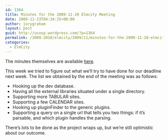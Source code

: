 ```yaml
---
id: 1364
title: Minutes for the 2009-11-20 Elmcity Meeting
date: 2009-11-23T04:34:25+00:00
author: jorygraham
layout: post
guid: http://ucosp.wordpress.com/?p=1364
permalink: /2009-2010/elmcity/2009/11/minutes-for-the-2009-11-20-elmcity-meeting/
categories:
  - ElmCity
---
```

The minutes themselves are available [here](http://jorygraham.com/elmcity/2009-11-20.180424-0500EST.html).

This week we tried to figure out what we&#8217;ll try to have done for our deadline next week. The list we obtained by the end of the meeting was as follows:

  * Hooking up the dev database.
  * Having all the external libraries situated under a single directory.
  * Supporting more TABULAR sites.
  * Supporting a few CALENDAR sites.
  * Hooking up pluginFinder to the generic plugins.
  * Supporting a query on a single url that tells you two things: if it&#8217;s parsable, and which plugin handles the parsing.

There&#8217;s lots to be done as the project wraps up, but we&#8217;re still optimistic about our outcome.